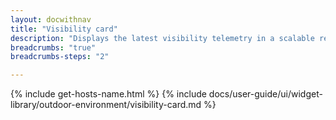```yaml
---
layout: docwithnav
title: "Visibility card"
description: "Displays the latest visibility telemetry in a scalable rectangle card."
breadcrumbs: "true"
breadcrumbs-steps: "2"

---
```

{% include get-hosts-name.html %}
{% include docs/user-guide/ui/widget-library/outdoor-environment/visibility-card.md %}
